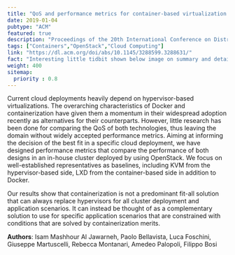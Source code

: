 ```yaml
---
title: "QoS and performance metrics for container-based virtualization in cloud environments"
date: 2019-01-04
pubtype: "ACM"
featured: true
description: "Proceedings of the 20th International Conference on Distributed Computing and Networking"
tags: ["Containers","OpenStack","Cloud Computing"]
link: "https://dl.acm.org/doi/abs/10.1145/3288599.3288631/"
fact: "Interesting little tidbit shown below image on summary and detail page"
weight: 400
sitemap:
  priority : 0.8
---
```


Current cloud deployments heavily depend on hypervisor-based virtualizations. The overarching characteristics of Docker and containerization have given them a momentum in their widespread adoption recently as alternatives for their counterparts. However, little research has been done for comparing the QoS of both technologies, thus leaving the domain without widely accepted performance metrics. Aiming at informing the decision of the best fit in a specific cloud deployment, we have designed performance metrics that compare the performance of both designs in an in-house cluster deployed by using OpenStack. We focus on well-established representatives as baselines, including KVM from the hypervisor-based side, LXD from the container-based side in addition to Docker. 

Our results show that containerization is not a predominant fit-all solution that can always replace hypervisors for all cluster deployment and application scenarios. It can instead be thought of as a complementary solution to use for specific application scenarios that are constrained with conditions that are solved by containerization merits.

**Authors**: Isam Mashhour Al Jawarneh, Paolo Bellavista, Luca Foschini, Giuseppe Martuscelli, Rebecca Montanari, Amedeo Palopoli, Filippo Bosi
